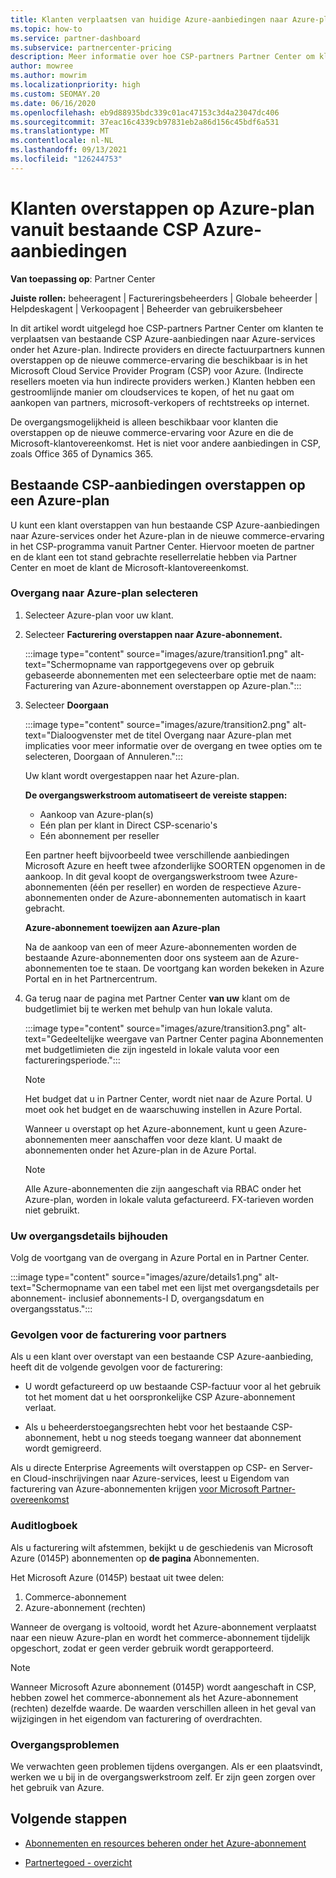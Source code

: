 ```yaml
---
title: Klanten verplaatsen van huidige Azure-aanbiedingen naar Azure-plan
ms.topic: how-to
ms.service: partner-dashboard
ms.subservice: partnercenter-pricing
description: Meer informatie over hoe CSP-partners Partner Center om klanten te verplaatsen van bestaande CSP Azure-aanbiedingen naar Azure-services onder het Azure-plan.
author: mowree
ms.author: mowrim
ms.localizationpriority: high
ms.custom: SEOMAY.20
ms.date: 06/16/2020
ms.openlocfilehash: eb9d88935bdc339c01ac47153c3d4a23047dc406
ms.sourcegitcommit: 37eac16c4339cb97831eb2a86d156c45bdf6a531
ms.translationtype: MT
ms.contentlocale: nl-NL
ms.lasthandoff: 09/13/2021
ms.locfileid: "126244753"
---
```

# <a name="transition-customers-to-azure-plan-from-existing-csp-azure-offers"></a>Klanten overstappen op Azure-plan vanuit bestaande CSP Azure-aanbiedingen

**Van toepassing op**: Partner Center 

**Juiste rollen:** beheeragent | Factureringsbeheerders | Globale beheerder | Helpdeskagent | Verkoopagent | Beheerder van gebruikersbeheer

In dit artikel wordt uitgelegd hoe CSP-partners Partner Center om klanten te verplaatsen van bestaande CSP Azure-aanbiedingen naar Azure-services onder het Azure-plan. Indirecte providers en directe factuurpartners kunnen overstappen op de nieuwe commerce-ervaring die beschikbaar is in het Microsoft Cloud Service Provider Program (CSP) voor Azure. (Indirecte resellers moeten via hun indirecte providers werken.) Klanten hebben een gestroomlijnde manier om cloudservices te kopen, of het nu gaat om aankopen van partners, microsoft-verkopers of rechtstreeks op internet.

De overgangsmogelijkheid is alleen beschikbaar voor klanten die overstappen op de nieuwe commerce-ervaring voor Azure en die de Microsoft-klantovereenkomst. Het is niet voor andere aanbiedingen in CSP, zoals Office 365 of Dynamics 365.

## <a name="transition-existing-csp-offers-to-an-azure-plan"></a>Bestaande CSP-aanbiedingen overstappen op een Azure-plan

U kunt een klant overstappen van hun bestaande CSP Azure-aanbiedingen naar Azure-services onder het Azure-plan in de nieuwe commerce-ervaring in het CSP-programma vanuit Partner Center. Hiervoor moeten de partner en de klant een tot stand gebrachte resellerrelatie hebben via Partner Center en moet de klant de Microsoft-klantovereenkomst.

### <a name="select-transition-to-azure-plan"></a>Overgang naar Azure-plan selecteren

1. Selecteer Azure-plan voor uw klant.

2. Selecteer **Facturering overstappen naar Azure-abonnement.**

   :::image type="content" source="images/azure/transition1.png" alt-text="Schermopname van rapportgegevens over op gebruik gebaseerde abonnementen met een selecteerbare optie met de naam: Facturering van Azure-abonnement overstappen op Azure-plan.":::

3. Selecteer **Doorgaan**

   :::image type="content" source="images/azure/transition2.png" alt-text="Dialoogvenster met de titel Overgang naar Azure-plan met implicaties voor meer informatie over de overgang en twee opties om te selecteren, Doorgaan of Annuleren.":::

   Uw klant wordt overgestappen naar het Azure-plan.

   **De overgangswerkstroom automatiseert de vereiste stappen:**

   - Aankoop van Azure-plan(s)
   - Eén plan per klant in Direct CSP-scenario's  
   - Eén abonnement per reseller  

   Een partner heeft bijvoorbeeld twee verschillende aanbiedingen Microsoft Azure en heeft twee afzonderlijke SOORTEN opgenomen in de aankoop. In dit geval koopt de overgangswerkstroom twee Azure-abonnementen (één per reseller) en worden de respectieve Azure-abonnementen onder de Azure-abonnementen automatisch in kaart gebracht.  

   **Azure-abonnement toewijzen aan Azure-plan**

   Na de aankoop van een of meer Azure-abonnementen worden de bestaande Azure-abonnementen door ons systeem aan de Azure-abonnementen toe te staan. De voortgang kan worden bekeken in Azure Portal en in het Partnercentrum.

4. Ga terug naar de pagina met Partner Center **van uw** klant om de budgetlimiet bij te werken met behulp van hun lokale valuta.

   :::image type="content" source="images/azure/transition3.png" alt-text="Gedeeltelijke weergave van Partner Center pagina Abonnementen met budgetlimieten die zijn ingesteld in lokale valuta voor een factureringsperiode.":::

   >[!NOTE]
   >Het budget dat u in Partner Center, wordt niet naar de Azure Portal. U moet ook het budget en de waarschuwing instellen in Azure Portal.

   Wanneer u overstapt op het Azure-abonnement, kunt u geen Azure-abonnementen meer aanschaffen voor deze klant. U maakt de abonnementen onder het Azure-plan in de Azure Portal.

   >[!NOTE]
   > Alle Azure-abonnementen die zijn aangeschaft via RBAC onder het Azure-plan, worden in lokale valuta gefactureerd. FX-tarieven worden niet gebruikt.

### <a name="track-your-transition-details"></a>Uw overgangsdetails bijhouden

Volg de voortgang van de overgang in Azure Portal en in Partner Center.

:::image type="content" source="images/azure/details1.png" alt-text="Schermopname van een tabel met een lijst met overgangsdetails per abonnement- inclusief abonnements-I D, overgangsdatum en overgangsstatus.":::

### <a name="billing-impact-to-partners"></a>Gevolgen voor de facturering voor partners

Als u een klant over overstapt van een bestaande CSP Azure-aanbieding, heeft dit de volgende gevolgen voor de facturering:

- U wordt gefactureerd op uw bestaande CSP-factuur voor al het gebruik tot het moment dat u het oorspronkelijke CSP Azure-abonnement verlaat.

- Als u beheerderstoegangsrechten hebt voor het bestaande CSP-abonnement, hebt u nog steeds toegang wanneer dat abonnement wordt gemigreerd.

Als u directe Enterprise Agreements wilt overstappen op CSP- en Server- en Cloud-inschrijvingen naar Azure-services, leest u Eigendom van facturering van Azure-abonnementen krijgen [voor Microsoft Partner-overeenkomst](/azure/billing/mpa-request-ownership)

### <a name="audit-log"></a>Auditlogboek

Als u facturering wilt afstemmen, bekijkt u de geschiedenis van Microsoft Azure (0145P) abonnementen op **de pagina** Abonnementen.

Het Microsoft Azure (0145P) bestaat uit twee delen:

1. Commerce-abonnement
2. Azure-abonnement (rechten)

Wanneer de overgang is voltooid, wordt het Azure-abonnement verplaatst naar een nieuw Azure-plan en wordt het commerce-abonnement tijdelijk opgeschort, zodat er geen verder gebruik wordt gerapporteerd.  

>[!NOTE]
>Wanneer Microsoft Azure abonnement (0145P) wordt aangeschaft in CSP, hebben zowel het commerce-abonnement als het Azure-abonnement (rechten) dezelfde waarde. De waarden verschillen alleen in het geval van wijzigingen in het eigendom van facturering of overdrachten.

### <a name="transition-issues"></a>Overgangsproblemen

We verwachten geen problemen tijdens overgangen. Als er een plaatsvindt, werken we u bij in de overgangswerkstroom zelf. Er zijn geen zorgen over het gebruik van Azure.  

## <a name="next-steps"></a>Volgende stappen

- [Abonnementen en resources beheren onder het Azure-abonnement](azure-plan-manage.md)

- [Partnertegoed - overzicht](partner-earned-credit.md)

